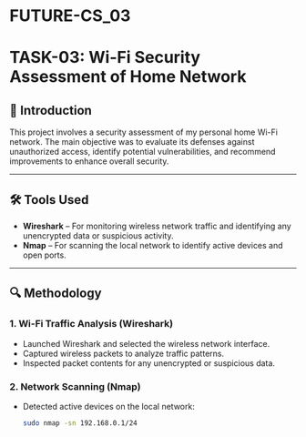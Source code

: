 # FUTURE-CS_03

# TASK-03: Wi-Fi Security Assessment of Home Network

## 📌 Introduction

This project involves a security assessment of my personal home Wi-Fi network. The main objective was to evaluate its defenses against unauthorized access, identify potential vulnerabilities, and recommend improvements to enhance overall security.

---

## 🛠️ Tools Used

- **Wireshark** – For monitoring wireless network traffic and identifying any unencrypted data or suspicious activity.
- **Nmap** – For scanning the local network to identify active devices and open ports.

---

## 🔍 Methodology

### 1. Wi-Fi Traffic Analysis (Wireshark)
- Launched Wireshark and selected the wireless network interface.
- Captured wireless packets to analyze traffic patterns.
- Inspected packet contents for any unencrypted or suspicious data.

### 2. Network Scanning (Nmap)
- Detected active devices on the local network:
  ```bash
  sudo nmap -sn 192.168.0.1/24





